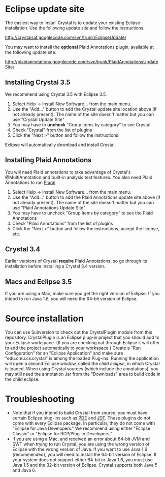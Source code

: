# Eclipse update site #

The easiest way to install Crystal is to update your existing Eclipse installation.  Use the following update site and follow the instructions.

http://crystalsaf.googlecode.com/svn/trunk/EclipseUpdate/

You may want to install the **optional** Plaid Annotations plugin, available at the following update site:

http://plaidannotations.googlecode.com/svn/trunk/PlaidAnnotationsUpdateSite/

## Installing Crystal 3.5 ##

We recommend using Crystal 3.5 with Eclipse 3.5.

  1. Select Help -> Install New Software... from the main menu.
  1. Use the "Add..." button to add the Crystal update site location above (if not already present).  The name of the site doesn't matter but you can use "Crystal Update Site"
  1. You may have to **uncheck** "Group items by category" to see Crystal
  1. Check "Crystal" from the list of plugins
  1. Click the "Next >" button and follow the instructions.

Eclipse will automatically download and install Crystal.

## Installing Plaid Annotations ##
You will need Plaid annotations to take advantage of Crystal's @MultiAnnotation and built-in analysis test features.  You also need Plaid Annotations to run [Plural](http://code.google.com/p/pluralism).

  1. Select Help -> Install New Software... from the main menu.
  1. Use the "Add..." button to add the Plaid Annotations update site above (if not already present).  The name of the site doesn't matter but you can use "Plaid Annotations Update Site"
  1. You may have to uncheck "Group items by category" to see the Plaid Annotations
  1. Check "Plaid Annotations" from the list of plugins
  1. Click the "Next >" button and follow the instructions, accept the license, etc.

## Crystal 3.4 ##
Earlier versions of Crystal **require** Plaid Annotations, so go through its installation before installing a Crystal 3.4 version.

## Macs and Eclipse 3.5 ##
If you are using a Mac, make sure you get the right version of Eclipse. If you intend to run Java 1.6, you will need the 64-bit version of Eclipse.

# Source installation #

You can use Subversion to check out the CrystalPlugin module from this repository.  CrystalPlugin is an Eclipse plug-in project that you should add to your Eclipse workspace.  (If you are checking out through Eclipse it will offer to add the project automatically to your workspace.)  Create a "Run Configuration" for an "Eclipse Application" and make sure "edu.cmu.cs.crystal" is among the loaded Plug-ins.  Running the application will open a second Eclipse window, called the _child eclipse_, in which Crystal is loaded.  When using Crystal sources (which include the annotations), you may still need the annotation Jar from the "Downloads" area to build code in the child eclipse.

# Troubleshooting #
  * Note that if you intend to build Crystal from source, you must have certain Eclipse plug-ins such as [PDE](http://www.eclipse.org/pde/) and [JDT](http://www.eclipse.org/jdt/). These plugins do not come with every Eclipse package. In particular, they do not come with "Eclipse for Java Developers." We recommend using either "Eclipse Classic" or "Eclipse for RCP/Plug-in Developers."
  * If you are using a Mac, and received an error about 64-bit JVM and SWT when trying to run Crystal, you are using the wrong version of Eclipse with the wrong version of Java. If you want to use Java 1.6 (recommended), you will need to install the 64-bit version of Eclipse. If your system does not support either 64-bit or Java 1.6, you must use Java 1.5 and the 32-bit version of Eclipse. Crystal supports both Java 5 and Java 6.